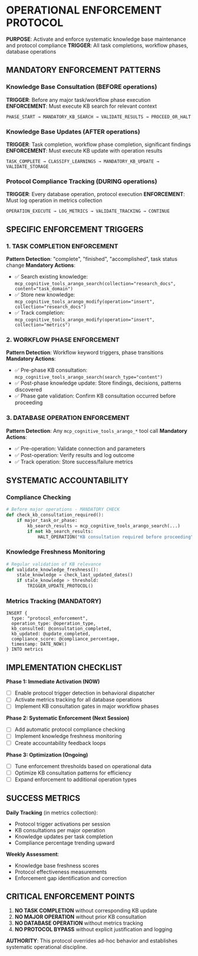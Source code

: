 <!-- FILE_MAP_BEGIN 
<!--
{"file_metadata":{"title":"Operational Enforcement Protocol","description":"Documentation detailing the operational enforcement protocol for systematic knowledge base maintenance, protocol compliance, and accountability in task and workflow operations.","last_updated":"2025-07-31","type":"documentation"},"ai_instructions":"Analyze the document to identify logical sections based on the heading hierarchy and content themes. Create clear, non-overlapping sections with precise line ranges that reflect major topics and their subsections. Identify key elements such as code blocks, tables, and critical concepts that aid navigation and understanding. Ensure line numbers are 1-indexed and accurately reflect the document structure including blank lines. Provide a structured JSON output with file metadata, AI instructions as a plain string, detailed sections, and key elements with descriptions to facilitate efficient document comprehension and navigation.","sections":[{"name":"Operational Enforcement Protocol Overview","description":"Introduction to the protocol's purpose and triggers, setting the context for enforcement patterns and compliance.","line_start":7,"line_end":11},{"name":"Mandatory Enforcement Patterns","description":"Detailed enforcement patterns before, during, and after operations including knowledge base consultation, updates, and compliance tracking.","line_start":12,"line_end":34},{"name":"Specific Enforcement Triggers","description":"Defines enforcement triggers and mandatory actions for task completion, workflow phases, and database operations.","line_start":35,"line_end":57},{"name":"Systematic Accountability","description":"Accountability mechanisms including compliance checking, knowledge freshness monitoring, and metrics tracking with code examples.","line_start":58,"line_end":90},{"name":"Implementation Checklist","description":"Stepwise checklist for activating and optimizing the enforcement protocol across phases.","line_start":91,"line_end":107},{"name":"Success Metrics","description":"Metrics for daily and weekly tracking of protocol effectiveness and knowledge base health.","line_start":108,"line_end":120},{"name":"Critical Enforcement Points","description":"Key enforcement rules that must be followed to maintain protocol integrity and operational discipline.","line_start":121,"line_end":132}],"key_elements":[{"name":"Knowledge Base Consultation Code Block","description":"Flow diagram illustrating mandatory KB search before operations.","line":17},{"name":"Knowledge Base Updates Code Block","description":"Flow diagram showing the update process after operations.","line":24},{"name":"Protocol Compliance Tracking Code Block","description":"Flow diagram for logging and validating operations during execution.","line":31},{"name":"Task Completion Enforcement Actions","description":"List of mandatory actions and example function calls for task completion enforcement.","line":39},{"name":"Workflow Phase Enforcement Actions","description":"Mandatory actions and validation steps for workflow phase enforcement.","line":46},{"name":"Database Operation Enforcement Actions","description":"Pre- and post-operation validation and tracking for database operations.","line":53},{"name":"Compliance Checking Python Code","description":"Python function example enforcing mandatory KB consultation before major operations.","line":61},{"name":"Knowledge Freshness Monitoring Python Code","description":"Python function example for regular validation of knowledge base relevance.","line":71},{"name":"Metrics Tracking AQL Code","description":"AQL insert statement for logging protocol enforcement metrics.","line":80},{"name":"Implementation Checklist","description":"Phased checklist outlining activation, enforcement, and optimization steps.","line":92},{"name":"Success Metrics Lists","description":"Daily and weekly metrics tracked to assess protocol success and knowledge base health.","line":109},{"name":"Critical Enforcement Points List","description":"Enumerated critical rules that enforce protocol adherence and operational discipline.","line":122}]}
-->
<!-- FILE_MAP_END -->

# OPERATIONAL ENFORCEMENT PROTOCOL

**PURPOSE**: Activate and enforce systematic knowledge base maintenance and protocol compliance
**TRIGGER**: All task completions, workflow phases, database operations

## MANDATORY ENFORCEMENT PATTERNS

### Knowledge Base Consultation (BEFORE operations)
**TRIGGER**: Before any major task/workflow phase execution
**ENFORCEMENT**: Must execute KB search for relevant context
```
PHASE_START → MANDATORY_KB_SEARCH → VALIDATE_RESULTS → PROCEED_OR_HALT
```

### Knowledge Base Updates (AFTER operations)
**TRIGGER**: Task completion, workflow phase completion, significant findings
**ENFORCEMENT**: Must execute KB update with operation results
```
TASK_COMPLETE → CLASSIFY_LEARNINGS → MANDATORY_KB_UPDATE → VALIDATE_STORAGE
```

### Protocol Compliance Tracking (DURING operations)
**TRIGGER**: Every database operation, protocol execution
**ENFORCEMENT**: Must log operation in metrics collection
```
OPERATION_EXECUTE → LOG_METRICS → VALIDATE_TRACKING → CONTINUE
```

## SPECIFIC ENFORCEMENT TRIGGERS

### 1. TASK COMPLETION ENFORCEMENT
**Pattern Detection**: "complete", "finished", "accomplished", task status change
**Mandatory Actions**:
- ✅ Search existing knowledge: `mcp_cognitive_tools_arango_search(collection="research_docs", content="task_domain")`
- ✅ Store new knowledge: `mcp_cognitive_tools_arango_modify(operation="insert", collection="research_docs")`
- ✅ Track completion: `mcp_cognitive_tools_arango_modify(operation="insert", collection="metrics")`

### 2. WORKFLOW PHASE ENFORCEMENT
**Pattern Detection**: Workflow keyword triggers, phase transitions
**Mandatory Actions**:
- ✅ Pre-phase KB consultation: `mcp_cognitive_tools_arango_search(search_type="content")`
- ✅ Post-phase knowledge update: Store findings, decisions, patterns discovered
- ✅ Phase gate validation: Confirm KB consultation occurred before proceeding

### 3. DATABASE OPERATION ENFORCEMENT
**Pattern Detection**: Any `mcp_cognitive_tools_arango_*` tool call
**Mandatory Actions**:
- ✅ Pre-operation: Validate connection and parameters
- ✅ Post-operation: Verify results and log outcome
- ✅ Track operation: Store success/failure metrics

## SYSTEMATIC ACCOUNTABILITY

### Compliance Checking
```python
# Before major operations - MANDATORY CHECK
def check_kb_consultation_required():
    if major_task_or_phase:
        kb_search_results = mcp_cognitive_tools_arango_search(...)
        if not kb_search_results:
            HALT_OPERATION("KB consultation required before proceeding")
```

### Knowledge Freshness Monitoring
```python
# Regular validation of KB relevance
def validate_knowledge_freshness():
    stale_knowledge = check_last_updated_dates()
    if stale_knowledge > threshold:
        TRIGGER_UPDATE_PROTOCOL()
```

### Metrics Tracking (MANDATORY)
```aql
INSERT {
  type: "protocol_enforcement",
  operation_type: @operation_type,
  kb_consulted: @consultation_completed,
  kb_updated: @update_completed,
  compliance_score: @compliance_percentage,
  timestamp: DATE_NOW()
} INTO metrics
```

## IMPLEMENTATION CHECKLIST

**Phase 1: Immediate Activation (NOW)**
- [ ] Enable protocol trigger detection in behavioral dispatcher
- [ ] Activate metrics tracking for all database operations
- [ ] Implement KB consultation gates in major workflow phases

**Phase 2: Systematic Enforcement (Next Session)**
- [ ] Add automatic protocol compliance checking
- [ ] Implement knowledge freshness monitoring
- [ ] Create accountability feedback loops

**Phase 3: Optimization (Ongoing)**
- [ ] Tune enforcement thresholds based on operational data
- [ ] Optimize KB consultation patterns for efficiency
- [ ] Expand enforcement to additional operation types

## SUCCESS METRICS

**Daily Tracking** (in metrics collection):
- Protocol trigger activations per session
- KB consultations per major operation
- Knowledge updates per task completion
- Compliance percentage trending upward

**Weekly Assessment**:
- Knowledge base freshness scores
- Protocol effectiveness measurements
- Enforcement gap identification and correction

## CRITICAL ENFORCEMENT POINTS

1. **NO TASK COMPLETION** without corresponding KB update
2. **NO MAJOR OPERATION** without prior KB consultation
3. **NO DATABASE OPERATION** without metrics tracking
4. **NO PROTOCOL BYPASS** without explicit justification and logging

**AUTHORITY**: This protocol overrides ad-hoc behavior and establishes systematic operational discipline.
